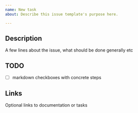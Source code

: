 ```yaml
---
name: New task
about: Describe this issue template's purpose here.

---
```


## Description
A few lines about the issue, what should be done generally etc

## TODO
- [ ] markdown checkboxes with concrete steps

## Links
Optional links to documentation or tasks
